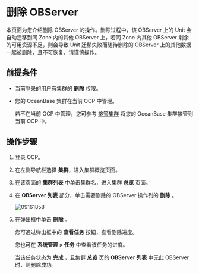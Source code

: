 # 删除 OBServer

本页面为您介绍删除 OBServer 的操作。删除过程中，该 OBServer 上的 Unit 会自动迁移到同 Zone 内的其他 OBServer 上，若同 Zone 内其他 OBServer 剩余的可用资源不足，则会导致 Unit 迁移失败而随待删除的 OBServer 上的其他数据一起被删除，且不可恢复，请谨慎操作。

## 前提条件

* 当前登录的用户有集群的 **删除** 权限。

* 您的 OceanBase 集群在当前 OCP 中管理。

  若不在当前 OCP 中管理，您可参考 [接管集群](../1.take-over-a-cluster.md) 将您的 OceanBase 集群接管到当前 OCP 中。
  
## 操作步骤

1. 登录 OCP。

2. 在左侧导航栏选择 **集群**，进入集群概览页面。

3. 在该页面的 **集群列表** 中单击集群名，进入集群 **总览** 页面。

4. 在 **OBServer 列表** 部分，单击需要删除的 OBServer 操作列的 **删除** 。

   ![09161858](https://obbusiness-private.oss-cn-shanghai.aliyuncs.com/doc/img/ocp/401/%E5%88%A0%E9%99%A4observer.png)

5. 在弹出框中单击 **删除** 。

   您可通过弹出框中的 **查看任务** 按钮，查看删除进度。

   您也可在 **系统管理 \> 任务** 中查看该任务的进度。

   当该任务状态为 **完成** ，且集群 **总览** 页的 **OBServer 列表** 中无此 OBServer 时，则删除成功。
